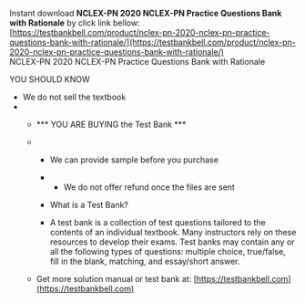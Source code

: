 Instant download **NCLEX-PN 2020 NCLEX-PN Practice Questions Bank with Rationale** by click link bellow:  
[https://testbankbell.com/product/nclex-pn-2020-nclex-pn-practice-questions-bank-with-rationale/](https://testbankbell.com/product/nclex-pn-2020-nclex-pn-practice-questions-bank-with-rationale/)  
NCLEX-PN 2020 NCLEX-PN Practice Questions Bank with Rationale


YOU SHOULD KNOW


* We do not sell the textbook
* * \*\*\* YOU ARE BUYING the Test Bank \*\*\*
  * * We can provide sample before you purchase
    * * We do not offer refund once the files are sent
     
    * What is a Test Bank?
   
    *  A test bank is a collection of test questions tailored to the contents of an individual textbook. Many instructors rely on these resources to develop their exams. Test banks may contain any or all the following types of questions: multiple choice, true/false, fill in the blank, matching, and essay/short answer.
   
  *  Get more solution manual or test bank at: [https://testbankbell.com](https://testbankbell.com)
